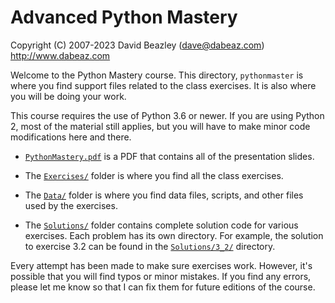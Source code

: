 # Advanced Python Mastery

Copyright (C) 2007-2023 
David Beazley (dave@dabeaz.com) 
http://www.dabeaz.com

Welcome to the Python Mastery course. This
directory, `pythonmaster` is where you find support files
related to the class exercises.  It is also where you will be doing
your work.

This course requires the use of Python 3.6 or newer.  If you are
using Python 2, most of the material still applies, but you will
have to make minor code modifications here and there. 

- [`PythonMastery.pdf`](../PythonMastery.pdf) is a PDF that contains
all of the presentation slides.

- The [`Exercises/`](index.md) folder is where you
find all the class exercises.

- The [`Data/`](../Data/) folder is where you find data files, scripts, and
other files used by the exercises.

- The [`Solutions/`](../Solutions/) folder contains complete solution code for
various exercises.  Each problem has its own directory.  For example,
the solution to exercise 3.2 can be found in the [`Solutions/3_2/`](../Solutions/3_2/) directory.

Every attempt has been made to make sure exercises work.  However, it's 
possible that you will find typos or minor mistakes. If you find any
errors, please let me know so that I can fix them for future editions
of the course.





